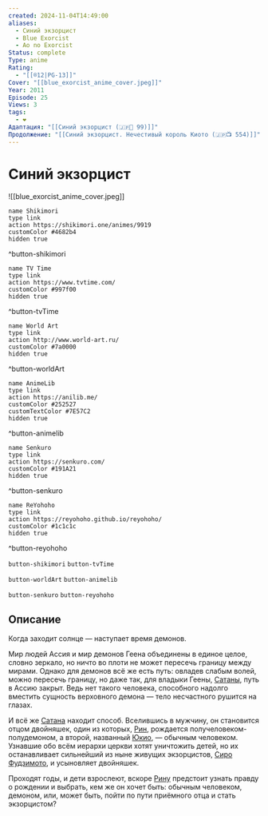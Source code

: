 ```yaml
---
created: 2024-11-04T14:49:00
aliases:
  - Синий экзорцист
  - Blue Exorcist
  - Ao no Exorcist
Status: complete
Type: anime
Rating:
  - "[[®️12|PG-13]]"
Cover: "[[blue_exorcist_anime_cover.jpeg]]"
Year: 2011
Episode: 25
Views: 3
tags:
  - ❤
Адаптация: "[[Синий экзорцист (🇯🇵📗 99)]]"
Продолжение: "[[Синий экзорцист. Нечестивый король Киото (🇯🇵📺 554)]]"
---
```


# Синий экзорцист

![[blue_exorcist_anime_cover.jpeg]]

```button
name Shikimori
type link
action https://shikimori.one/animes/9919
customColor #4682b4
hidden true
```
^button-shikimori

```button
name TV Time
type link
action https://www.tvtime.com/
customColor #997f00
hidden true
```
^button-tvTime

```button
name World Art
type link
action http://www.world-art.ru/
customColor #7a0000
hidden true
```
^button-worldArt

```button
name AnimeLib
type link
action https://anilib.me/
customColor #252527
customTextColor #7E57C2
hidden true
```
^button-animelib

```button
name Senkuro
type link
action https://senkuro.com/
customColor #191A21
hidden true
```
^button-senkuro

```button
name ReYohoho
type link
action https://reyohoho.github.io/reyohoho/
customColor #1c1c1c
hidden true
```
^button-reyohoho

`button-shikimori` `button-tvTime`

`button-worldArt` `button-animelib`

`button-senkuro` `button-reyohoho`

## Описание

Когда заходит солнце — наступает время демонов.

Мир людей Ассия и мир демонов Геена объединены в единое целое, словно зеркало, но ничто во плоти не может пересечь границу между мирами. Однако для демонов всё же есть путь: овладев слабым волей, можно пересечь границу, но даже так, для владыки Геены, [Сатаны](https://shikimori.one/characters/48449-satan), путь в Ассию закрыт. Ведь нет такого человека, способного надолго вместить сущность верховного демона — тело несчастного рушится на глазах.

И всё же [Сатана](https://shikimori.one/characters/48449-satan) находит способ. Вселившись в мужчину, он становится отцом двойняшек, один из которых, [Рин](https://shikimori.one/characters/24482-rin-okumura), рождается получеловеком-полудемоном, а второй, названный [Юкио](https://shikimori.one/characters/24734-yukio-okumura), — обычным человеком. Узнавшие обо всём иерархи церкви хотят уничтожить детей, но их останавливает сильнейший из ныне живущих экзорцистов, [Сиро Фудзимото](https://shikimori.one/characters/30431-shirou-fujimoto), и усыновляет двойняшек.

Проходят годы, и дети взрослеют, вскоре [Рину](https://shikimori.one/characters/24482-rin-okumura) предстоит узнать правду о рождении и выбрать, кем же он хочет быть: обычным человеком, демоном, или, может быть, пойти по пути приёмного отца и стать экзорцистом?
